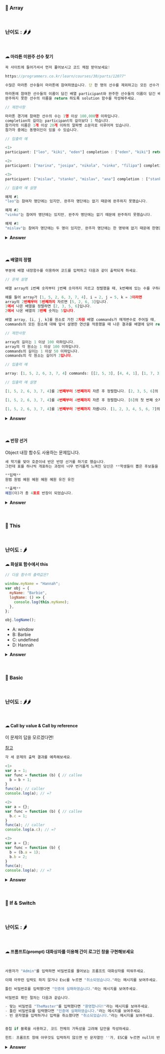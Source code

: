 ### 🎁 Array

<br>

### 난이도 : 🌶🌶

<br>

#### ☁︎ 마라톤 미완주 선수 찾기

```javascript
꼭 사이트에 들어가셔서 먼저 풀어보시고 코드 채점 받아보세요!

https://programmers.co.kr/learn/courses/30/parts/12077"

수많은 마라톤 선수들이 마라톤에 참여하였습니다. 단 한 명의 선수를 제외하고는 모든 선수가 마라톤을 완주하였습니다.

마라톤에 참여한 선수들의 이름이 담긴 배열 participant와 완주한 선수들의 이름이 담긴 배열 completion이 주어질 때,
완주하지 못한 선수의 이름을 return 하도록 solution 함수를 작성해주세요.

// 제한사항

마라톤 경기에 참여한 선수의 수는 1명 이상 100,000명 이하입니다.
completion의 길이는 participant의 길이보다 1 작습니다.
참가자의 이름은 1개 이상 20개 이하의 알파벳 소문자로 이루어져 있습니다.
참가자 중에는 동명이인이 있을 수 있습니다.

// 입출력 예

<1>
participant: ["leo", "kiki", "eden"] completion : ["eden", "kiki"] return : "leo"

<2>
participant: ["marina", "josipa", "nikola", "vinko", "filipa"] completion : ["josipa", "filipa", "marina", "nikola"] return : "vinko"

<3>
participant: ["mislav", "stanko", "mislav", "ana"] completion : ["stanko", "ana", "mislav"] return : "mislav"

// 입출력 예 설명

예제 #1
"leo"는 참여자 명단에는 있지만, 완주자 명단에는 없기 때문에 완주하지 못했습니다.

예제 #2
"vinko"는 참여자 명단에는 있지만, 완주자 명단에는 없기 때문에 완주하지 못했습니다.

예제 #3
"mislav"는 참여자 명단에는 두 명이 있지만, 완주자 명단에는 한 명밖에 없기 때문에 한명은 완주하지 못했습니다.
```

<details><summary><b>Answer</b></summary>
  <p>

##### 📌 array의 method인 filter나 find를 사용, 답은 맞지만 비효율적인 코드.

```javascript
function solution(participant, completion) {
  var answer = "";

  for (let i = 0; i < participant.length; i++) {
    if (
      // 동명이인이 없는 경우
      !(
        typeof completion.find((element) => element == participant[i]) ==
        "string"
      )
    ) {
      answer = participant[i];
      return answer;
    }

    if (
      // 동명이인의 경우
      participant.filter((element) => element == participant[i]).length == 2
    ) {
      answer = participant[i];
      return answer;
    }
  }
}
```

그러나 위의 식은 반복문을 세 번이나 쓰기 때문에 비효율적인 코딩입니다.  
반복문을 최대한 줄여 시간 효율적인 코드를 구성해야 하므로 다른 방법을 생각해봅니다.

<br>

##### 📌 sort를 사용하는 방법

```javascript
function solution(participant, completion) {
  var answer;

  participant.sort();
  completion.sort();

  for (let i = 0; i < participant.length; i++) {
    if (participant[i] != completion[i]) {
      answer = participant[i];
      return answer;
    }
  }
}
```

반복문을 한 번만 사용해 시간을 절약할 수 있습니다.

<br>

##### 📌 프로그래머스 1티어 풀이

```javascript
let solution = (participant, completion) =>
  participant.find(
    (name) => !completion[name]--,
    completion.map((name) => (completion[name] = (completion[name] | 0) + 1))
  );

// map : 배열의 각 요소에 함수를 적용하고, 그 결과를 모아 배열로 반환.
// find : 조건에 맞는 첫 번째 요소를 반환.
```

array도 object이기 때문에, key-value로 이루어진 쌍을 받을 수 있습니다.  
(completion[name] | 0) + 1 에서 name이라는 key를 가진 요소가 completion에 있다면 그 value에 1을 더해줍니다.

value값이 없었다면 0 + 1 을 통해 value값이 1이 됩니다.
그 결과의 예를 들면 ['cake', 'ball', 'sauce', 'cake', cake: 2, ball: 1, sauce: 1] 이런 식입니다.

<br>

map이 끝났다면 find로 이어지는데, completion의 요소 중 false가 되는 값을 찾으면 그 값에 !을 붙여 true로 만들어줍니다.  
그렇다면 completion요소 중에서 false가 나오는 값이 최종 답이 될 것입니다.  
우리는 평소 false로 칭해지는 값들은 (false, 0, -0, NaN, null, undefined, '')라고 알고 있습니다.

find(name => 여기에서 부르는 name은 participant 요소들의 name 입니다.

여기서부터는 예를 들어서 설명해봅니다.

<br>

> 동명이인이 없는 경우

participant : ['cake', 'ball', 'sauce', 'carrot']  
completion : ['cake', 'ball', 'sauce']  
인 경우

- participant의 name으로 completion의 key값을 부르는 것인데, carrot은 participant에만 있고 completion에는 없는 값이라서 undefined가 반환됩니다.

> 동명이인이 있는 경우

participant : ['cake', 'ball', 'sauce', 'cake']  
completion : ['cake', 'ball', 'sauce']  
인 경우

- cake의 value가 이전에 이미 1-- 을 통해 0이 되었으므로, cake을 다시 불러줬을 때 그 값은 0이어서 false가 됩니다.

 </p>
 </details>
 <br>
 <br>

#### ☁︎ 배열의 정렬

```javascript
부분에 배열 내장함수를 이용하여 코드를 입력하고 다음과 같이 출력되게 하세요.

// 문제 설명

배열 array의 i번째 숫자부터 j번째 숫자까지 자르고 정렬했을 때, k번째에 있는 수를 구하려 합니다.

예를 들어 array가 [1, 5, 2, 6, 3, 7, 4], i = 2, j = 5, k = 3이라면
array의 2번째부터 5번째까지 자르면 [5, 2, 6, 3]입니다.
1에서 나온 배열을 정렬하면 [2, 3, 5, 6]입니다.
2에서 나온 배열의 3번째 숫자는 5입니다.

배열 array, [i, j, k]를 원소로 가진 2차원 배열 commands가 매개변수로 주어질 때,
commands의 모든 원소에 대해 앞서 설명한 연산을 적용했을 때 나온 결과를 배열에 담아 return 하도록 solution 함수를 작성해주세요.

// 제한사항

array의 길이는 1 이상 100 이하입니다.
array의 각 원소는 1 이상 100 이하입니다.
commands의 길이는 1 이상 50 이하입니다.
commands의 각 원소는 길이가 3입니다.

// 입출력 예

array: [1, 5, 2, 6, 3, 7, 4] commands: [[2, 5, 3], [4, 4, 1], [1, 7, 3]] return:  [5, 6, 3]

// 입출력 예 설명

[1, 5, 2, 6, 3, 7, 4]를 2번째부터 5번째까지 자른 후 정렬합니다. [2, 3, 5, 6]의 세 번째 숫자는 5입니다.

[1, 5, 2, 6, 3, 7, 4]를 4번째부터 4번째까지 자른 후 정렬합니다. [6]의 첫 번째 숫자는 6입니다.

[1, 5, 2, 6, 3, 7, 4]를 1번째부터 7번째까지 자릅니다. [1, 2, 3, 4, 5, 6, 7]의 세 번째 숫자는 3입니다.
```

 <details><summary><b>Answer</b></summary>

   <p>

##### 📌 가장 간결한 풀이

```javascript
function solution(array, commands) {
  var answer = [];
  for (let a of commands) {
    answer.push(array.slice(a[0] - 1, a[1]).sort((a, b) => a - b)[a[2] - 1]);
  }
  return answer;
}
```

array를 slice로 베껴 sort로 정렬시킵니다.  
숫자 관련 sort를 핧 시에는 무조건 sort안에 (a, b) => a - b 를 넣어주는 것이 좋습니다.

넣어주지 않는다면 유니코드 해석 순서상 80이 9보다 먼저 오는 특이한 상황이 발생합니다.  
참고 : <a href="https://developer.mozilla.org/ko/docs/Web/JavaScript/Reference/Global_Objects/Array/sort">MDN</a>

<br>

##### 📌 새로운 개념 풀이

```javascript
function solution(array, commands) {
  return commands.map((command) => {
    const [sPosition, ePosition, position] = command;
    const newArray = array
      .filter(
        (value, fIndex) => fIndex >= sPosition - 1 && fIndex <= ePosition - 1
      )
      .sort((a, b) => a - b);

    return newArray[position - 1];
  });
}
```

제가 푼 건 아니지만 신기학게 풀어서 가져와 봤습니다.  
const [sPosition, ePosition, position] = command 어떻게 이런 생각을...  
함수에서 filter요소를 다루는 것도 색달랐습니다~

  </p>
  </details>
  <br>
  <br>

#### ☁︎ 반장 선거

Object 내장 함수도 사용하는 문제입니다.

```javascript
새 학기를 맞아 호준이네 반은 반장 선거를 하기로 했습니다.
그런데 표를 하나씩 개표하는 과정이 너무 번거롭게 느껴진 당신은 **학생들이 뽑은 후보들을 입력받으면 뽑힌 학생의 이름과 받은 표 수를 출력하는 프로그램**을 작성하기로 하였습니다.

**입력**
원범 원범 혜원 혜원 혜원 혜원 유진 유진

**출력**
혜원(이)가 총 4표로 반장이 되었습니다.
```

 <details><summary><b>Answer</b></summary>

   <p>

```javascript
function voteLeader() {
  let votes = prompt("Enter the result of vote: "),
    resultArr = [],
    result;

  votes.split(" ").forEach((element) => {
    resultArr[element] = (resultArr[element] | 0) + 1;
  });

  result = Object.entries(resultArr).sort((a, b) => b[1] - a[1])[0];

  return console.log(
    `${result[0]}(이)가 총 ${result[1]}표로 반장이 되었습니다.`
  );
}
```

  </p>
  </details>
  <br>
  <br>

### 🎁 This

<br>

### 난이도 : 🌶

#### ☁︎ 화살표 함수에서 this

```javascript
// 다음 함수의 출력값은?

window.myName = "Hannah";
var obj = {
  myName: "Barbie",
  logName: () => {
    console.log(this.myName);
  },
};

obj.logName();
```

- A: window
- B: Barbie
- C: undefined
- D: Hannah

 <details><summary><b>Answer</b></summary>

   <p>

##### 정답 : D

<a href="https://velog.io/@grinding_hannah/JavaScript-화살표함수arrow-function-알기">화살표함수(arrow function) 알기</a>

this의 사용법 중 두 개만 뽑아서 보자면,

1. 일반함수 실행 : 함수실행에서의 This는 전역객체(window)이다.

2. 메소드 실행 : 메소드란, 객체의 속성으로 정의된 함수이다. 이 경우, This는 '해당 메소드를 소유하고 있는 객체'가 된다.

이렇게 된다. 그리고 This의 가장 중요한 속성은 <b> This는 호출 시점에서 실행함수가 가르키는 객체라는 사실이다</b>

<br>

위의 문제에서 의도한 대로 barbie가 나오게 만들고 싶었다면 다음과 같이 코딩해야 한다.

```javascript
var obj = {
  myName: "Barbie",
  logName: function () {
    console.log(this.myName);
  },
};

obj.logName(); //"Barbie"
```

이렇게 해야 obj메소드로 this를 사용하면서 Barbie라는 값을 얻을 수 있는 것이다.

<br>

그런데 화살표 함수는 '익명 함수'이다. 함수를 재사용하려고 만드는 목적이 없기 때문에 함수명을 지정해주지 않는다는 말이다.

> 화살표 함수는 this를 사용할 때 obj의 method로 인식되지 못한다.

문제의 console.log(this.myName); 얘는 메소드 함수 안의 this가 아닌 것으로 간주된다.

문제의 식은 아래와 같은 식과 결과가 똑같다.

```javascript
window.myName = "Hannah";
var obj = {
  myName: "Barbie",
  logName: this.myName,
};

console.log(obj.logName);
```

  </p>
  </details>
  <br>
  <br>

### 🎁 Basic

<br>

### 난이도 : 🌶🌶

<br>

#### ☁︎ Call by value & Call by reference

이 문제의 답을 모르겠다면!

<a href="https://perfectacle.github.io/2017/10/30/js-014-call-by-value-vs-call-by-reference/ "> 참고 </a>

```javascript
각 세 문제의 출력 결과를 예측해보세요.

<1>
var a = 1;
var func = function (b) { // callee
  b = b + 1;
}
func(a); // caller
console.log(a); // =?

<2>
var a = {};
var func = function (b) { // callee
  b.c = 1;
}
func(a); // caller
console.log(a.c); // =?

<3>
var a = {};
var func = function (b) {
  b = (b.a = 1);
  b.b = 2;
}
func(a);
console.log(a); // =?

```

<details><summary><b>Answer</b></summary>
<p>

##### <1> : 1

기본적으로 자바스크립트는 원시값을 arguments로 넘겨주면 call by value의 형태로 작동한다.

따라서 caller가 1을 arguments로 넘겨줘도 그 값은 복사되어 넘어오기 때문에

callee 내부에서 지지고 볶고 해도 전혀 영향을 받지 않아서 결과적으로 a 값은 원래 값인 1이 찍히게 된다.

##### <2> : 1

b의 값이 a가 가리키는 메모리 주소이기 때문에, b.c 이런 식으로 설정해주는 것은 a의 {}값을 바꾸는 것과 같다.

따라서 a = {c:1} 이 된다.

##### <3> : {a:1}

b.a에서 a와 같이 바라보고 있는 참조값 안에 key = a, value = 1 이라는 요소를 넣어준다.

그 다음 b에 b.a의 요소인 1이 들어가면서, b.b가 먹히지 않는 것이다.

이 때 b는 이미 1이기 때문이다. (새로운 참조대상으로의 이동)

</p>
</details>

<br>
<br>

### 🎁 If & Switch

<br>

### 난이도 : 🌶

<br>

#### ☁︎ 프롬프트(prompt) 대화상자를 이용해 간이 로그인 창을 구현해보세요

```javascript


사용자가 "Admin"를 입력하면 비밀번호를 물어보는 프롬프트 대화상자를 띄워주세요.

이때 아무런 입력도 하지 않거나 Esc를 누르면 "취소되었습니다."라는 메시지를 보여주세요.

틀린 비밀번호를 입력했다면 "인증에 실패하였습니다."라는 메시지를 보여주세요.

비밀번호 확인 절차는 다음과 같습니다.

- 맞는 비밀번호 "TheMaster"를 입력했다면 "환영합니다!"라는 메시지를 보여주세요.
- 틀린 비밀번호를 입력했다면 "인증에 실패하였습니다."라는 메시지를 보여주세요.
- 빈 문자열을 입력하거나 입력을 취소했다면 "취소되었습니다."라는 메시지를 보여주세요.


중첩 if 블록을 사용하고, 코드 전체의 가독성을 고려해 답안을 작성하세요.

힌트: 프롬프트 창에 아무것도 입력하지 않으면 빈 문자열인 ''가, ESC를 누르면 null이 반환됩니다.

```

<details><summary><b>Answer</b></summary>
<p>

```javasript
let Admin = prompt(`who's there?`);

if (Admin == 'Admin') {
  let Password = prompt('Password?');
  if (Password == 'TheMaster') {
    alert('Welcome!');
  }
  else if (Password == '' || Password == null) {
    alert('Cancleled');
  }
  else {
    alert('Wrong Password');
  }
}
else if (Admin == '' || Admin == null) {
  alert('Cancleled');
}
else {
  alert(`I don't know you`);
}
```

</p>
</details>
<br>
<br>
